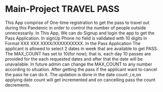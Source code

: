 # Main-Project TRAVEL PASS
This App comprise of One-time registration to get the pass to travel out during this Pandemic in order to control the number of people outside unnecessarily.
In This App, We can do Signup and login the app to get the Pass Application. In signUp Phone no field is validated with 10 digits in Format XXX XXX XXXX/XXXXXXXXXX.
In the Pass Application The applicant is allowed to select 2 dates in week that are available to get PASS. The MAX_COUNT has set to 10(for now); that is, each day 10 passes are provided for the each requested dates and after that the date will be unavailable. In future admin can change the MAX_COUNT to any number according to situation.
After getting the pass if the applicant want to cancel the pass he can do it. The updation is done in the date count ,i.e,on applying date count will get incremented and on cancelling pass the count decrements.
